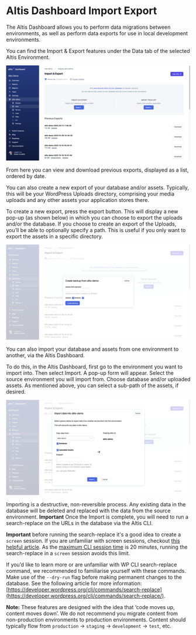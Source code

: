 # Altis Dashboard Import Export

The Altis Dashboard allows you to perform data migrations between environments, as well as perform data exports for use in local development environments.

You can find the Import & Export features under the Data tab of the selected Altis Environment.

![import export view](../assets/import-export-view.png)

From here you can view and download previous exports, displayed as a list, ordered by date. 

You can also create a new export of your database and/or assets. Typically, this will be your WordPress Uploads directory, comprising your media uploads and any other assets your application stores there.

To create a new export, press the export button. This will display a new pop-up (as shown below) in which you can choose to export the uploads and/or the database. If you choose to create an export of the Uploads, you’ll be able to optionally specify a path. This is useful if you only want to export the assets in a specific directory.

![export modal](../assets/export-modal.png)

You can also import your database and assets from one environment to another, via the Altis Dashboard.

To do this, in the Altis Dashboard, first go to the environment you want to import into. Then select Import. A pop-up form will appear. Select the source environment you will import from. Choose database and/or uploaded assets. As mentioned above, you can select a sub-path of the assets, if desired.

![import modal](../assets/import-modal.png)

Importing is a destructive, non-reversible process. Any existing data in the database will be deleted and replaced with the data from the source environment. **Important** Once the Import is complete, you will need to run a search-replace on the URLs in the database via the Altis CLI. 

**Important** before running the search-replace it's a good idea to create a `screen` session. If you are unfamiliar with screen sessions, checkout [this helpful article](https://linuxize.com/post/how-to-use-linux-screen/#starting-linux-screen). As the [maximum CLI session time](https://docs.altis-dxp.com/cloud/dashboard/cli/#limitations) is 20 minutes, running the search-replace in a `screen` session avoids this limit.

If you’d like to learn more or are unfamiliar with WP CLI search-replace command, we recommended to familiarise yourself with these commands. Make use of the `--dry-run` flag before making permanent changes to the database. See the following article for more information: [https://developer.wordpress.org/cli/commands/search-replace](https://developer.wordpress.org/cli/commands/search-replace/).

**Note:** These features are designed with the idea that ‘code moves up, content moves down’. We do not recommend you migrate content from non-production environments to production environments. Content should typically flow from `production` -> `staging` -> `development` -> `test`, etc.
